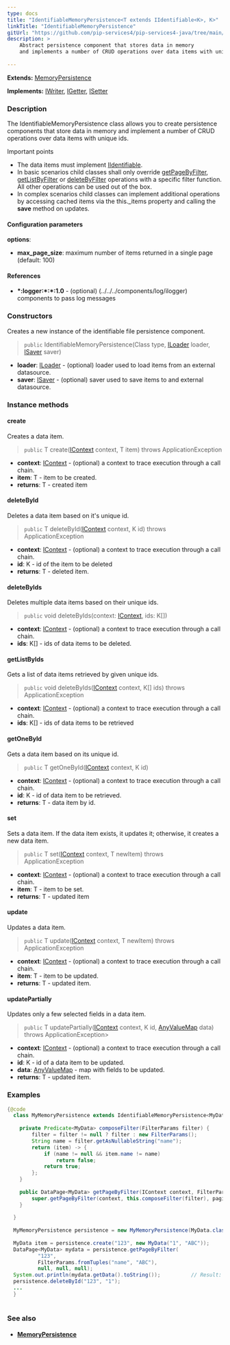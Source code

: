 ```yaml
---
type: docs
title: "IdentifiableMemoryPersistence<T extends IIdentifiable<K>, K>"
linkTitle: "IdentifiableMemoryPersistence"
gitUrl: "https://github.com/pip-services4/pip-services4-java/tree/main/pip-services4-persistence-java"
description: >
    Abstract persistence component that stores data in memory
    and implements a number of CRUD operations over data items with unique ids.
    
---
```


**Extends:** [MemoryPersistence<T>](../memory_persistence)
   
**Implements:** [IWriter](../../write/iwriter), [IGetter](../../read/igetter), [ISetter](../../write/isetter)

### Description

The IdentifiableMemoryPersistence class allows you to create persistence components that store data in memory and implement a number of CRUD operations over data items with unique ids.

Important points

- The data items must implement [IIdentifiable](../../../data/data/iidentifiable).
- In basic scenarios child classes shall only override [getPageByFilter](../memory_persistence/#getpagebyfilter), [getListByFilter](../memory_persistence/#getlistbyfilter) or [deleteByFilter](../memory_persistence/#deletebyfilter) operations with a specific filter function. All other operations can be used out of the box. 
- In complex scenarios child classes can implement additional operations by accessing cached items via the this._items property and calling the **save** method on updates.

#### Configuration parameters

**options**:
- **max_page_size**: maximum number of items returned in a single page (default: 100)

#### References
- **\*:logger:\*:\*:1.0** - (optional) (../../../components/log/ilogger) components to pass log messages

### Constructors
Creates a new instance of the identifiable file persistence component.

> `public` IdentifiableMemoryPersistence(Class<T> type, [ILoader<T>](../../read/iloader) loader, [ISaver<T>](../../write/isaver) saver)

- **loader**: [ILoader<T>](../../read/iloader) - (optional) loader used to load items from an external datasource.
- **saver**: [ISaver<T>](../../write/isaver) - (optional) saver used to save items to  and external datasource.


### Instance methods

#### create
Creates a data item.

> `public` T create([IContext](../../../components/context/icontext) context, T item) throws ApplicationException

- **context**: [IContext](../../../components/context/icontext) - (optional) a context to trace execution through a call chain.
- **item**: T - item to be created.
- **returns**: T - created item


#### deleteById
Deletes a data item based on it's unique id.

> `public` T deleteById([IContext](../../../components/context/icontext) context, K id) throws ApplicationException

- **context**: [IContext](../../../components/context/icontext) - (optional) a context to trace execution through a call chain.
- **id**: K -  id of the item to be deleted
- **returns**: T - deleted item.


#### deleteByIds
Deletes multiple data items based on their unique ids.

> `public` void deleteByIds(context: [IContext](../../../components/context/icontext), ids: K[])

- **context**: [IContext](../../../components/context/icontext) - (optional) a context to trace execution through a call chain.
- **ids**: K[] -  ids of data items to be deleted.


#### getListByIds
Gets a list of data items retrieved by given unique ids.

> `public` void deleteByIds([IContext](../../../components/context/icontext) context, K[] ids) throws ApplicationException

- **context**: [IContext](../../../components/context/icontext) - (optional) a context to trace execution through a call chain.
- **ids**: K[] -  ids of data items to be retrieved


#### getOneById
Gets a data item based on its unique id.

> `public` T getOneById([IContext](../../../components/context/icontext) context, K id)

- **context**: [IContext](../../../components/context/icontext) - (optional) a context to trace execution through a call chain.
- **id**: K - id of data item to be retrieved.
- **returns**: T - data item by id.


#### set
Sets a data item. If the data item exists, it updates it; otherwise, it creates a new data item.

> `public` T set([IContext](../../../components/context/icontext) context, T newItem) throws ApplicationException

- **context**: [IContext](../../../components/context/icontext) - (optional) a context to trace execution through a call chain.
- **item**: T - item to be set.
- **returns**: T - updated item


#### update
Updates a data item.

> `public` T update([IContext](../../../components/context/icontext) context, T newItem) throws ApplicationException

- **context**: [IContext](../../../components/context/icontext) - (optional) a context to trace execution through a call chain.
- **item**: T - item to be updated.
- **returns**: T - updated item.


#### updatePartially
Updates only a few selected fields in a data item.

> `public` T updatePartially([IContext](../../../components/context/icontext) context, K id, [AnyValueMap](../../../commons/data/any_value_map) data) throws ApplicationException>

- **context**: [IContext](../../../components/context/icontext) - (optional) a context to trace execution through a call chain.
- **id**: K - id of a data item to be updated.
- **data**: [AnyValueMap](../../../commons/data/any_value_map) - map with fields to be updated.
- **returns**: T - updated item.

### Examples

```java
{@code
  class MyMemoryPersistence extends IdentifiableMemoryPersistence<MyData, String> {
 
    private Predicate<MyData> composeFilter(FilterParams filter) {
        filter = filter != null ? filter : new FilterParams();
        String name = filter.getAsNullableString("name");
        return (item) -> {
            if (name != null && item.name != name)
                return false;
            return true;
        };
    }
 
    public DataPage<MyData> getPageByFilter(IContext context, FilterParams filter, PagingParams paging) {
        super.getPageByFilter(context, this.composeFilter(filter), paging, null, null);
    }
 
  }
 
  MyMemoryPersistence persistence = new MyMemoryPersistence(MyData.class);
 
  MyData item = persistence.create("123", new MyData("1", "ABC"));
  DataPage<MyData> mydata = persistence.getPageByFilter(
          "123",
          FilterParams.fromTuples("name", "ABC"),
          null, null, null);
  System.out.println(mydata.getData().toString());          // Result: { id: "1", name: "ABC" }
  persistence.deleteById("123", "1");
  ...
  }
 
 ```

### See also
- #### [MemoryPersistence](../memory_persistence)
